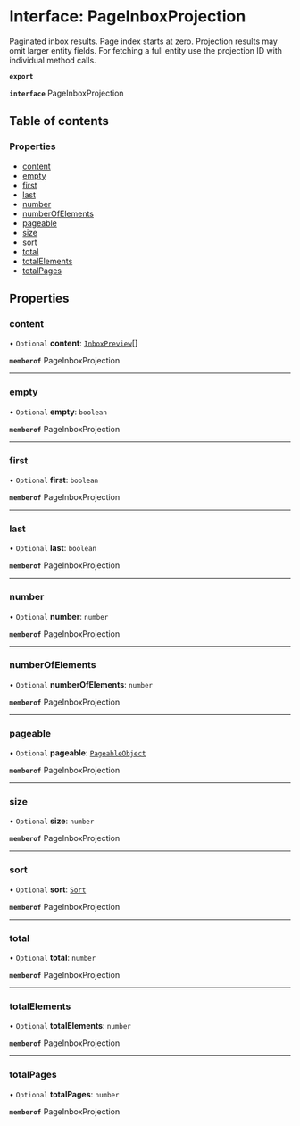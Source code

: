 # Interface: PageInboxProjection

Paginated inbox results. Page index starts at zero. Projection results may omit larger entity fields. For fetching a full entity use the projection ID with individual method calls.

**`export`**

**`interface`** PageInboxProjection

## Table of contents

### Properties

- [content](PageInboxProjection.md#content)
- [empty](PageInboxProjection.md#empty)
- [first](PageInboxProjection.md#first)
- [last](PageInboxProjection.md#last)
- [number](PageInboxProjection.md#number)
- [numberOfElements](PageInboxProjection.md#numberofelements)
- [pageable](PageInboxProjection.md#pageable)
- [size](PageInboxProjection.md#size)
- [sort](PageInboxProjection.md#sort)
- [total](PageInboxProjection.md#total)
- [totalElements](PageInboxProjection.md#totalelements)
- [totalPages](PageInboxProjection.md#totalpages)

## Properties

### <a id="content" name="content"></a> content

• `Optional` **content**: [`InboxPreview`](InboxPreview.md)[]

**`memberof`** PageInboxProjection

___

### <a id="empty" name="empty"></a> empty

• `Optional` **empty**: `boolean`

**`memberof`** PageInboxProjection

___

### <a id="first" name="first"></a> first

• `Optional` **first**: `boolean`

**`memberof`** PageInboxProjection

___

### <a id="last" name="last"></a> last

• `Optional` **last**: `boolean`

**`memberof`** PageInboxProjection

___

### <a id="number" name="number"></a> number

• `Optional` **number**: `number`

**`memberof`** PageInboxProjection

___

### <a id="numberofelements" name="numberofelements"></a> numberOfElements

• `Optional` **numberOfElements**: `number`

**`memberof`** PageInboxProjection

___

### <a id="pageable" name="pageable"></a> pageable

• `Optional` **pageable**: [`PageableObject`](PageableObject.md)

**`memberof`** PageInboxProjection

___

### <a id="size" name="size"></a> size

• `Optional` **size**: `number`

**`memberof`** PageInboxProjection

___

### <a id="sort" name="sort"></a> sort

• `Optional` **sort**: [`Sort`](Sort.md)

**`memberof`** PageInboxProjection

___

### <a id="total" name="total"></a> total

• `Optional` **total**: `number`

**`memberof`** PageInboxProjection

___

### <a id="totalelements" name="totalelements"></a> totalElements

• `Optional` **totalElements**: `number`

**`memberof`** PageInboxProjection

___

### <a id="totalpages" name="totalpages"></a> totalPages

• `Optional` **totalPages**: `number`

**`memberof`** PageInboxProjection
